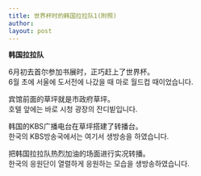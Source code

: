 ```yaml
---
title: 世界杯时的韩国拉拉队1(附照) 
author:
layout: post
---
```

<p><a href="/hanfeng/node/40"></a><strong>韩国拉拉队</strong></p>
<p>6月初去首尔参加书展时，正巧赶上了世界杯。<br />
6월 초에 서울에 도서전에 나갔을 때 마로 월드컵 때이었습니다.</p>
<p>宾馆前面的草坪就是市政府草坪。<br />
호텔 앞에는 바로 시청 광장의 잔디빝입니다.</p>
<p>韩国的KBS广播电台在草坪搭建了转播台。<br />
한국의 KBS방송국에서는 여기서 생방송을 하였습니다.</p>
<p>把韩国拉拉队热烈加油的场面进行实况转播。<br />
한국의 응원단이 열렬하게 응원하는 모습을 생방송하였습니다.</p>
